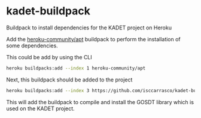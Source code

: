# kadet-buildpack
Buildpack to install dependencies for the KADET project on Heroku

Add the [heroku-community/apt](https://buildpack-registry.s3.amazonaws.com/buildpacks/heroku-community/apt.tgz) buildpack to perform the installation of some dependencies.

This could be add by using the CLI

```bash
heroku buildpacks:add --index 1 heroku-community/apt
```

Next, this buildpack should be added to the project

```bash
heroku buildpacks:add --index 3 https://github.com/isccarrasco/kadet-buildpack
```

This will add the buildpack to compile and install the GOSDT library which is used on the KADET project.
